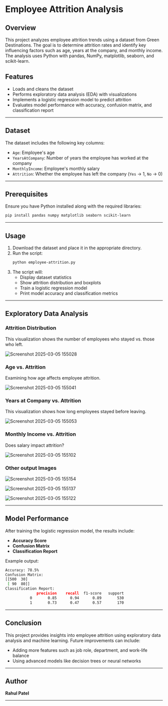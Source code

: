 # Employee Attrition Analysis

## Overview
This project analyzes employee attrition trends using a dataset from Green Destinations. The goal is to determine attrition rates and identify key influencing factors such as age, years at the company, and monthly income. The analysis uses Python with pandas, NumPy, matplotlib, seaborn, and scikit-learn.

## Features
- Loads and cleans the dataset
- Performs exploratory data analysis (EDA) with visualizations
- Implements a logistic regression model to predict attrition
- Evaluates model performance with accuracy, confusion matrix, and classification report

---

## Dataset
The dataset includes the following key columns:
- `Age`: Employee's age
- `YearsAtCompany`: Number of years the employee has worked at the company
- `MonthlyIncome`: Employee's monthly salary
- `Attrition`: Whether the employee has left the company (`Yes` → 1, `No` → 0)

---

## Prerequisites
Ensure you have Python installed along with the required libraries:
```bash
pip install pandas numpy matplotlib seaborn scikit-learn
```

---

## Usage
1. Download the dataset and place it in the appropriate directory.
2. Run the script:
   ```bash
   python employee-attrition.py
   ```
3. The script will:
   - Display dataset statistics
   - Show attrition distribution and boxplots
   - Train a logistic regression model
   - Print model accuracy and classification metrics

---

## Exploratory Data Analysis
### Attrition Distribution
This visualization shows the number of employees who stayed vs. those who left.

![Screenshot 2025-03-05 155028](https://github.com/user-attachments/assets/726cf9b8-5e7e-4748-baf9-b416fe3d9866)


### Age vs. Attrition
Examining how age affects employee attrition.

![Screenshot 2025-03-05 155041](https://github.com/user-attachments/assets/8449f097-dc2b-4a43-a8f4-2a40100114d3)


### Years at Company vs. Attrition
This visualization shows how long employees stayed before leaving.

![Screenshot 2025-03-05 155053](https://github.com/user-attachments/assets/9db9063c-d011-4842-9057-8d936bbc22da)


### Monthly Income vs. Attrition
Does salary impact attrition?

![Screenshot 2025-03-05 155102](https://github.com/user-attachments/assets/24246569-7f2c-4be1-a328-c8936f4427c4)

### Other output Images 

![Screenshot 2025-03-05 155154](https://github.com/user-attachments/assets/9015d4fe-c44e-4f50-acd4-ade17eadc39e)


![Screenshot 2025-03-05 155137](https://github.com/user-attachments/assets/8224c151-ec6e-426b-bc0f-3afd7de479d4)


![Screenshot 2025-03-05 155122](https://github.com/user-attachments/assets/d07049fe-8f2f-41b1-ac62-b45fa1cdc1b1)





---

## Model Performance
After training the logistic regression model, the results include:
- **Accuracy Score**
- **Confusion Matrix**
- **Classification Report**

Example output:
```bash
Accuracy: 78.5%
Confusion Matrix:
[[500  30]
 [ 90  80]]
Classification Report:
              precision    recall  f1-score   support
           0       0.85      0.94      0.89       530
           1       0.73      0.47      0.57       170
```

---

## Conclusion
This project provides insights into employee attrition using exploratory data analysis and machine learning. Future improvements can include:
- Adding more features such as job role, department, and work-life balance
- Using advanced models like decision trees or neural networks

---

## Author
**Rahul Patel**

---
